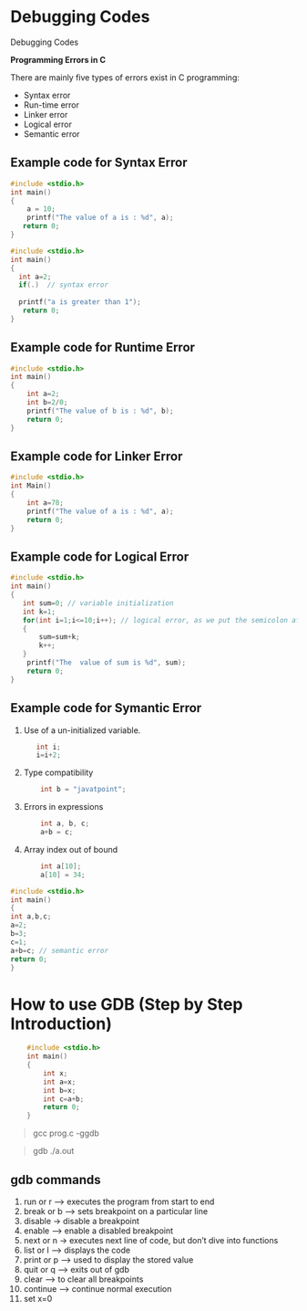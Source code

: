 # Debugging Codes
 Debugging Codes
 
 **Programming Errors in C**
 
There are mainly five types of errors exist in C programming:

- Syntax error
- Run-time error
- Linker error
- Logical error
- Semantic error
 
## Example code for Syntax Error

```C
#include <stdio.h>  
int main()  
{  
    a = 10;  
    printf("The value of a is : %d", a);  
   return 0;  
}  
```

```C
#include <stdio.h>  
int main()  
{  
  int a=2;  
  if(.)  // syntax error  
  
  printf("a is greater than 1");  
   return 0;  
}  
```

## Example code for Runtime Error

```C
#include <stdio.h>  
int main()  
{  
    int a=2;  
    int b=2/0;  
    printf("The value of b is : %d", b);  
    return 0;  
}  
```

## Example code for Linker Error

```C
#include <stdio.h>  
int Main()  
{  
    int a=78;  
    printf("The value of a is : %d", a);  
    return 0;  
}  
```

## Example code for Logical Error

```C
#include <stdio.h>  
int main()  
{  
   int sum=0; // variable initialization  
   int k=1;  
   for(int i=1;i<=10;i++); // logical error, as we put the semicolon after loop  
   {  
       sum=sum+k;  
       k++;  
   }  
    printf("The  value of sum is %d", sum);  
    return 0;  
}  
```

## Example code for Symantic Error

1.  Use of a un-initialized variable.
    ```C
       int i;
       i=i+2;
    ```
2.  Type compatibility
    ```C
        int b = "javatpoint";
    ```
3.  Errors in expressions

    ```C
        int a, b, c;
        a+b = c;
    ```

4.  Array index out of bound

    ```C
        int a[10];
        a[10] = 34;
    ```


```C
#include <stdio.h>  
int main()  
{  
int a,b,c;  
a=2;  
b=3;  
c=1;  
a+b=c; // semantic error  
return 0;  
}  
```
# How to use GDB (Step by Step Introduction)

```C
    #include <stdio.h>  
    int main()  
    {  
        int x;
        int a=x;
        int b=x;
        int c=a+b;
        return 0;  
    }  
```

> gcc prog.c -ggdb

> gdb ./a.out

## gdb commands

1.  run or r    –> executes the program from start to end
2.  break or b  –> sets breakpoint on a particular line
3.  disable     -> disable a breakpoint
4.  enable      –> enable a disabled breakpoint
5.  next or n   -> executes next line of code, but don’t dive into functions
6.  list or l   –> displays the code
7.  print or p  –> used to display the stored value
8.  quit or q   –> exits out of gdb
9.  clear       –> to clear all breakpoints
10. continue    –> continue normal execution
11. set x=0



